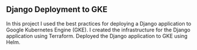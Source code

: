 ## Django Deployment to GKE

In this project I used the best practices for deploying a Django application to Google Kubernetes Engine (GKE). I created the infrastructure for the Django application using Terraform. Deployed the Django application to GKE using Helm.